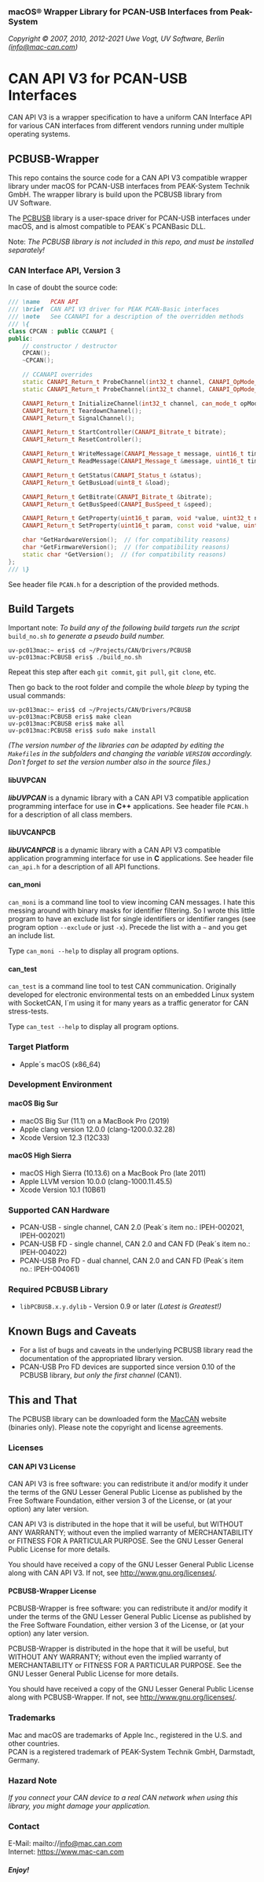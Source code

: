 ### macOS® Wrapper Library for PCAN-USB Interfaces from Peak-System

_Copyright &copy; 2007, 2010, 2012-2021   Uwe Vogt, UV Software, Berlin (info@mac-can.com)_

# CAN API V3 for PCAN-USB Interfaces

CAN API V3 is a wrapper specification to have a uniform CAN Interface API for various CAN interfaces from different vendors running under multiple operating systems.

## PCBUSB-Wrapper

This repo contains the source code for a CAN API V3 compatible wrapper library under macOS for PCAN-USB interfaces from PEAK-System Technik GmbH.
The wrapper library is build upon the PCBUSB library from UV&nbsp;Software.

The [PCBUSB](https://www.mac-can.com) library is a user-space driver for PCAN-USB interfaces under macOS, and is almost compatible to PEAK´s PCANBasic DLL.

Note: _The PCBUSB library is not included in this repo, and must be installed separately!_

### CAN Interface API, Version 3

In case of doubt the source code:

```C++
/// \name   PCAN API
/// \brief  CAN API V3 driver for PEAK PCAN-Basic interfaces
/// \note   See CCANAPI for a description of the overridden methods
/// \{
class CPCAN : public CCANAPI {
public:
    // constructor / destructor
    CPCAN();
    ~CPCAN();

    // CCANAPI overrides
    static CANAPI_Return_t ProbeChannel(int32_t channel, CANAPI_OpMode_t opMode, const void *param, EChannelState &state);
    static CANAPI_Return_t ProbeChannel(int32_t channel, CANAPI_OpMode_t opMode, EChannelState &state);

    CANAPI_Return_t InitializeChannel(int32_t channel, can_mode_t opMode, const void *param = NULL);
    CANAPI_Return_t TeardownChannel();
    CANAPI_Return_t SignalChannel();

    CANAPI_Return_t StartController(CANAPI_Bitrate_t bitrate);
    CANAPI_Return_t ResetController();

    CANAPI_Return_t WriteMessage(CANAPI_Message_t message, uint16_t timeout = 0U);
    CANAPI_Return_t ReadMessage(CANAPI_Message_t &message, uint16_t timeout = CANREAD_INFINITE);

    CANAPI_Return_t GetStatus(CANAPI_Status_t &status);
    CANAPI_Return_t GetBusLoad(uint8_t &load);

    CANAPI_Return_t GetBitrate(CANAPI_Bitrate_t &bitrate);
    CANAPI_Return_t GetBusSpeed(CANAPI_BusSpeed_t &speed);

    CANAPI_Return_t GetProperty(uint16_t param, void *value, uint32_t nbytes);
    CANAPI_Return_t SetProperty(uint16_t param, const void *value, uint32_t nbytes);

    char *GetHardwareVersion();  // (for compatibility reasons)
    char *GetFirmwareVersion();  // (for compatibility reasons)
    static char *GetVersion();  // (for compatibility reasons)
};
/// \}
```
See header file `PCAN.h` for a description of the provided methods.

## Build Targets

Important note: _To build any of the following build targets run the script_ `build_no.sh` _to generate a pseudo build number._
```
uv-pc013mac:~ eris$ cd ~/Projects/CAN/Drivers/PCBUSB
uv-pc013mac:PCBUSB eris$ ./build_no.sh
```
Repeat this step after each `git commit`, `git pull`, `git clone`, etc.

Then go back to the root folder and compile the whole _bleep_ by typing the usual commands:
```
uv-pc013mac:~ eris$ cd ~/Projects/CAN/Drivers/PCBUSB
uv-pc013mac:PCBUSB eris$ make clean
uv-pc013mac:PCBUSB eris$ make all
uv-pc013mac:PCBUSB eris$ sudo make install
```
_(The version number of the libraries can be adapted by editing the `Makefile`s in the subfolders and changing the variable `VERSION` accordingly.  Don´t forget to set the version number also in the source files.)_

#### libUVPCAN

___libUVPCAN___ is a dynamic library with a CAN API V3 compatible application programming interface for use in __C++__ applications.
See header file `PCAN.h` for a description of all class members.

#### libUVCANPCB

___libUVCANPCB___ is a dynamic library with a CAN API V3 compatible application programming interface for use in __C__ applications.
See header file `can_api.h` for a description of all API functions.

#### can_moni

`can_moni` is a command line tool to view incoming CAN messages.
I hate this messing around with binary masks for identifier filtering.
So I wrote this little program to have an exclude list for single identifiers or identifier ranges (see program option `--exclude` or just `-x`). Precede the list with a `~` and you get an include list.

Type `can_moni --help` to display all program options.

#### can_test

`can_test` is a command line tool to test CAN communication.
Originally developed for electronic environmental tests on an embedded Linux system with SocketCAN, I´m using it for many years as a traffic generator for CAN stress-tests.

Type `can_test --help` to display all program options.

### Target Platform

- Apple´s macOS (x86_64)

### Development Environment

#### macOS Big Sur

- macOS Big Sur (11.1) on a MacBook Pro (2019)
- Apple clang version 12.0.0 (clang-1200.0.32.28)
- Xcode Version 12.3 (12C33)

#### macOS High Sierra

- macOS High Sierra (10.13.6) on a MacBook Pro (late 2011)
- Apple LLVM version 10.0.0 (clang-1000.11.45.5)
- Xcode Version 10.1 (10B61)

### Supported CAN Hardware

- PCAN-USB - single channel, CAN 2.0 (Peak´s item no.: IPEH-002021, IPEH-002021)
- PCAN-USB FD - single channel, CAN 2.0 and CAN FD (Peak´s item no.: IPEH-004022)
- PCAN-USB Pro FD - dual channel, CAN 2.0 and CAN FD (Peak´s item no.: IPEH-004061)

### Required PCBUSB Library

- `libPCBUSB.x.y.dylib` - Version 0.9 or later _(Latest is Greatest!)_

## Known Bugs and Caveats

- For a list of bugs and caveats in the underlying PCBUSB library read the documentation of the appropriated library version.
- PCAN-USB Pro FD devices are supported since version 0.10 of the PCBUSB library, _but only the first channel_ (CAN1).

## This and That

The PCBUSB library can be downloaded form the [MacCAN](https://mac-can.com/) website (binaries only).
Please note the copyright and license agreements.

### Licenses

#### CAN API V3 License

CAN API V3 is free software: you can redistribute it and/or modify
it under the terms of the GNU Lesser General Public License as published by
the Free Software Foundation, either version 3 of the License, or
(at your option) any later version.

CAN API V3 is distributed in the hope that it will be useful,
but WITHOUT ANY WARRANTY; without even the implied warranty of
MERCHANTABILITY or FITNESS FOR A PARTICULAR PURPOSE.  See the
GNU Lesser General Public License for more details.

You should have received a copy of the GNU Lesser General Public License
along with CAN API V3.  If not, see <http://www.gnu.org/licenses/>.

#### PCBUSB-Wrapper License

PCBUSB-Wrapper is free software: you can redistribute it and/or modify
it under the terms of the GNU Lesser General Public License as published by
the Free Software Foundation, either version 3 of the License, or
(at your option) any later version.

PCBUSB-Wrapper is distributed in the hope that it will be useful,
but WITHOUT ANY WARRANTY; without even the implied warranty of
MERCHANTABILITY or FITNESS FOR A PARTICULAR PURPOSE.  See the
GNU Lesser General Public License for more details.

You should have received a copy of the GNU Lesser General Public License
along with PCBUSB-Wrapper.  If not, see <http://www.gnu.org/licenses/>.

### Trademarks

Mac and macOS are trademarks of Apple Inc., registered in the U.S. and other countries. \
PCAN is a registered trademark of PEAK-System Technik GmbH, Darmstadt, Germany.

### Hazard Note

_If you connect your CAN device to a real CAN network when using this library, you might damage your application._

### Contact

E-Mail: mailto://info@mac.can.com \
Internet: https://www.mac-can.com

##### *Enjoy!*
